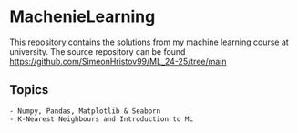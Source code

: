 # MachenieLearning
 This repository contains the solutions from my machine learning course at university. The source repository can be found https://github.com/SimeonHristov99/ML_24-25/tree/main
## Topics
    - Numpy, Pandas, Matplotlib & Seaborn
    - K-Nearest Neighbours and Introduction to ML
